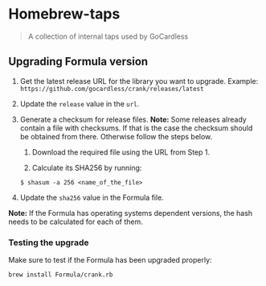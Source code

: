 # Homebrew-taps

> A collection of internal taps used by GoCardless

## Upgrading Formula version

1. Get the latest release URL for the library you want to upgrade. 
Example:
`https://github.com/gocardless/crank/releases/latest`

2. Update the `release` value in the `url`.

3. Generate a checksum for release files. **Note:** Some releases already contain a file
with checksums. If that is the case the checksum should be obtained from there. Otherwise
follow the steps below.

   1. Download the required file using the URL from Step 1.

   2. Calculate its SHA256 by running:

    ```console
    $ shasum -a 256 <name_of_the_file>
    ```

5. Update the `sha256` value in the Formula file.

**Note:** If the Formula has operating systems dependent versions, the 
hash needs to be calculated for each of them.

### Testing the upgrade

Make sure to test if the Formula has been upgraded properly:
```console
brew install Formula/crank.rb
```
